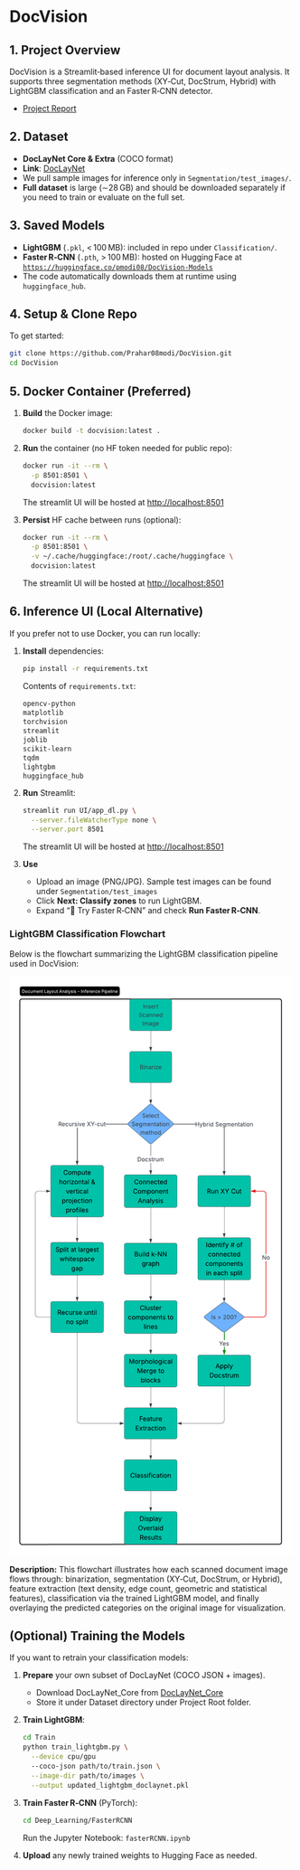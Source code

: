 # DocVision

## 1. Project Overview

DocVision is a Streamlit‐based inference UI for document layout analysis.
It supports three segmentation methods (XY‑Cut, DocStrum, Hybrid) with LightGBM classification and an Faster R‑CNN detector.

- [Project Report](Group8_Project_Report.pdf)

## 2. Dataset

* **DocLayNet Core & Extra** (COCO format)
* **Link**: [DocLayNet](https://github.com/DS4SD/DocLayNet)
* We pull sample images for inference only in `Segmentation/test_images/`.
* **Full dataset** is large (∼28 GB) and should be downloaded separately if you need to train or evaluate on the full set.

## 3. Saved Models

* **LightGBM** (`.pkl`, < 100 MB): included in repo under `Classification/`.
* **Faster R‑CNN** (`.pth`, > 100 MB): hosted on Hugging Face at
  [`https://huggingface.co/pmodi08/DocVision-Models`](https://huggingface.co/pmodi08/DocVision-Models)
* The code automatically downloads them at runtime using `huggingface_hub`.

## 4. Setup & Clone Repo

To get started:

```bash
git clone https://github.com/Prahar08modi/DocVision.git
cd DocVision
```

## 5. Docker Container (Preferred)

1. **Build** the Docker image:

   ```bash
   docker build -t docvision:latest .
   ```
2. **Run** the container (no HF token needed for public repo):

   ```bash
   docker run -it --rm \
     -p 8501:8501 \
     docvision:latest
   ```

   The streamlit UI will be hosted at [http://localhost:8501](http://localhost:8501)

3. **Persist** HF cache between runs (optional):

   ```bash
   docker run -it --rm \
     -p 8501:8501 \
     -v ~/.cache/huggingface:/root/.cache/huggingface \
     docvision:latest
   ```

    The streamlit UI will be hosted at [http://localhost:8501](http://localhost:8501)

## 6. Inference UI (Local Alternative)

If you prefer not to use Docker, you can run locally:

1. **Install** dependencies:

   ```bash
   pip install -r requirements.txt
   ```
   Contents of `requirements.txt`:

    ```
    opencv-python
    matplotlib
    torchvision
    streamlit
    joblib
    scikit-learn
    tqdm
    lightgbm
    huggingface_hub
    ```

2. **Run** Streamlit:

   ```bash
   streamlit run UI/app_dl.py \
     --server.fileWatcherType none \
     --server.port 8501
   ```

    The streamlit UI will be hosted at [http://localhost:8501](http://localhost:8501)

3. **Use**

   * Upload an image (PNG/JPG). Sample test images can be found under `Segmentation/test_images`
   * Click **Next: Classify zones** to run LightGBM.
   * Expand “🚀 Try Faster R‑CNN” and check **Run Faster R‑CNN**.

### LightGBM Classification Flowchart

Below is the flowchart summarizing the LightGBM classification pipeline used in DocVision:

![LightGBM Classification Flowchart](Assets/lightgbm_classification_flowchart.png)

**Description:**
This flowchart illustrates how each scanned document image flows through: binarization, segmentation (XY‑Cut, DocStrum, or Hybrid), feature extraction (text density, edge count, geometric and statistical features), classification via the trained LightGBM model, and finally overlaying the predicted categories on the original image for visualization.

## (Optional) Training the Models

If you want to retrain your classification models:

1. **Prepare** your own subset of DocLayNet (COCO JSON + images). 
    - Download DocLayNet_Core from [DocLayNet_Core](https://codait-cos-dax.s3.us.cloud-object-storage.appdomain.cloud/dax-doclaynet/1.0.0/DocLayNet_core.zip)
    - Store it under Dataset directory under Project Root folder.

2. **Train LightGBM**:

   ```bash
   cd Train
   python train_lightgbm.py \
     --device cpu/gpu
     --coco-json path/to/train.json \
     --image-dir path/to/images \
     --output updated_lightgbm_doclaynet.pkl
   ```
3. **Train Faster R‑CNN** (PyTorch):

   ```bash
   cd Deep_Learning/FasterRCNN
   ```

   Run the Jupyter Notebook: `fasterRCNN.ipynb`

4. **Upload** any newly trained weights to Hugging Face as needed.